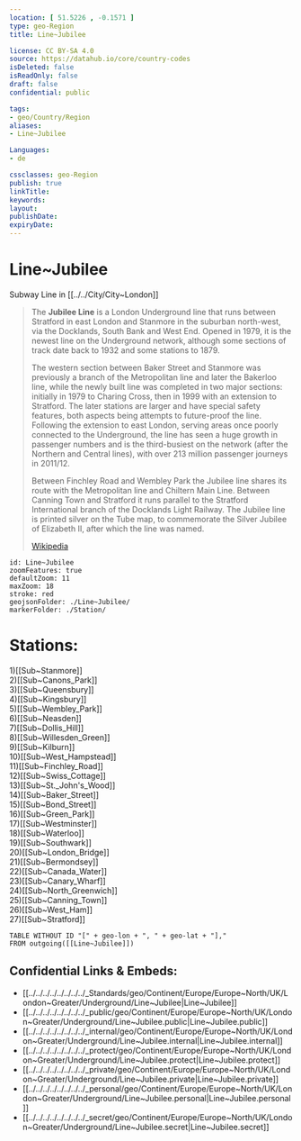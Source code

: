 ```yaml
---
location: [ 51.5226 , -0.1571 ] 
type: geo-Region
title: Line~Jubilee

license: CC BY-SA 4.0
source: https://datahub.io/core/country-codes
isDeleted: false
isReadOnly: false
draft: false
confidential: public

tags:
- geo/Country/Region
aliases:
- Line~Jubilee

Languages:
- de

cssclasses: geo-Region
publish: true
linkTitle: 
keywords: 
layout: 
publishDate: 
expiryDate: 
---
```


# Line~Jubilee

Subway Line in [[../../City/City~London]] 

> The **Jubilee Line** is a London Underground line that runs between Stratford in east London and Stanmore in the suburban north-west, via the Docklands, South Bank and West End. Opened in 1979, it is the newest line on the Underground network, although some sections of track date back to 1932 and some stations to 1879.
>
> The western section between Baker Street and Stanmore was previously a branch of the Metropolitan line and later the Bakerloo line, while the newly built line was completed in two major sections: initially in 1979 to Charing Cross, then in 1999 with an extension to Stratford. The later stations are larger and have special safety features, both aspects being attempts to future-proof the line. Following the extension to east London, serving areas once poorly connected to the Underground, the line has seen a huge growth in passenger numbers and is the third-busiest on the network (after the Northern and Central lines), with over 213 million passenger journeys in 2011/12.
>
> Between Finchley Road and Wembley Park the Jubilee line shares its route with the Metropolitan line and Chiltern Main Line. Between Canning Town and Stratford it runs parallel to the Stratford International branch of the Docklands Light Railway. The Jubilee line is printed silver on the Tube map, to commemorate  the Silver Jubilee of Elizabeth II, after which the line was named.
>
> [Wikipedia](https://en.wikipedia.org/wiki/Jubilee%20line)


```leaflet
id: Line~Jubilee
zoomFeatures: true 
defaultZoom: 11 
maxZoom: 18
stroke: red
geojsonFolder: ./Line~Jubilee/
markerFolder: ./Station/
```


# Stations:
1)[[Sub~Stanmore]]  
2)[[Sub~Canons_Park]]  
3)[[Sub~Queensbury]]  
4)[[Sub~Kingsbury]]  
5)[[Sub~Wembley_Park]]  
6)[[Sub~Neasden]]  
7)[[Sub~Dollis_Hill]]  
8)[[Sub~Willesden_Green]]  
9)[[Sub~Kilburn]]  
10)[[Sub~West_Hampstead]]  
11)[[Sub~Finchley_Road]]  
12)[[Sub~Swiss_Cottage]]  
13)[[Sub~St._John's_Wood]]  
14)[[Sub~Baker_Street]]  
15)[[Sub~Bond_Street]]  
16)[[Sub~Green_Park]]  
17)[[Sub~Westminster]]  
18)[[Sub~Waterloo]]  
19)[[Sub~Southwark]]  
20)[[Sub~London_Bridge]]  
21)[[Sub~Bermondsey]]  
22)[[Sub~Canada_Water]]  
23)[[Sub~Canary_Wharf]]  
24)[[Sub~North_Greenwich]]  
25)[[Sub~Canning_Town]]  
26)[[Sub~West_Ham]]  
27)[[Sub~Stratford]]  

```dataview
TABLE WITHOUT ID "[" + geo-lon + ", " + geo-lat + "],"
FROM outgoing([[Line~Jubilee]])
```



## Confidential Links & Embeds: 
- [[../../../../../../../../_Standards/geo/Continent/Europe/Europe~North/UK/London~Greater/Underground/Line~Jubilee|Line~Jubilee]] 
- [[../../../../../../../../_public/geo/Continent/Europe/Europe~North/UK/London~Greater/Underground/Line~Jubilee.public|Line~Jubilee.public]] 
- [[../../../../../../../../_internal/geo/Continent/Europe/Europe~North/UK/London~Greater/Underground/Line~Jubilee.internal|Line~Jubilee.internal]] 
- [[../../../../../../../../_protect/geo/Continent/Europe/Europe~North/UK/London~Greater/Underground/Line~Jubilee.protect|Line~Jubilee.protect]] 
- [[../../../../../../../../_private/geo/Continent/Europe/Europe~North/UK/London~Greater/Underground/Line~Jubilee.private|Line~Jubilee.private]] 
- [[../../../../../../../../_personal/geo/Continent/Europe/Europe~North/UK/London~Greater/Underground/Line~Jubilee.personal|Line~Jubilee.personal]] 
- [[../../../../../../../../_secret/geo/Continent/Europe/Europe~North/UK/London~Greater/Underground/Line~Jubilee.secret|Line~Jubilee.secret]] 
